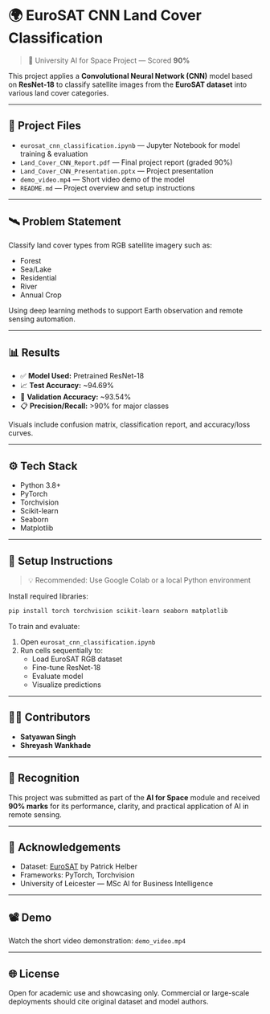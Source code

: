 # 🌍 EuroSAT CNN Land Cover Classification

> 🚀 University AI for Space Project — Scored **90%**

This project applies a **Convolutional Neural Network (CNN)** model based on **ResNet-18** to classify satellite images from the **EuroSAT dataset** into various land cover categories.

---

## 📂 Project Files

- `eurosat_cnn_classification.ipynb` — Jupyter Notebook for model training & evaluation
- `Land_Cover_CNN_Report.pdf` — Final project report (graded 90%)
- `Land_Cover_CNN_Presentation.pptx` — Project presentation
- `demo_video.mp4` — Short video demo of the model
- `README.md` — Project overview and setup instructions

---

## 🛰️ Problem Statement

Classify land cover types from RGB satellite imagery such as:
- Forest
- Sea/Lake
- Residential
- River
- Annual Crop

Using deep learning methods to support Earth observation and remote sensing automation.

---

## 📊 Results

- ✅ **Model Used:** Pretrained ResNet-18
- 📈 **Test Accuracy:** ~94.69%
- 🔎 **Validation Accuracy:** ~93.54%
- 📋 **Precision/Recall:** >90% for major classes

Visuals include confusion matrix, classification report, and accuracy/loss curves.

---

## ⚙️ Tech Stack

- Python 3.8+
- PyTorch
- Torchvision
- Scikit-learn
- Seaborn
- Matplotlib

---

## 🚀 Setup Instructions

> 💡 Recommended: Use Google Colab or a local Python environment

Install required libraries:
```bash
pip install torch torchvision scikit-learn seaborn matplotlib
```

To train and evaluate:
1. Open `eurosat_cnn_classification.ipynb`
2. Run cells sequentially to:
   - Load EuroSAT RGB dataset
   - Fine-tune ResNet-18
   - Evaluate model
   - Visualize predictions

---

## 👨‍💻 Contributors

- **Satyawan Singh**
- **Shreyash Wankhade**

---

## 🏅 Recognition

This project was submitted as part of the **AI for Space** module and received **90% marks** for its performance, clarity, and practical application of AI in remote sensing.

---

## 📎 Acknowledgements

- Dataset: [EuroSAT](https://github.com/phelber/eurosat) by Patrick Helber
- Frameworks: PyTorch, Torchvision
- University of Leicester — MSc AI for Business Intelligence

---

## 📽️ Demo

Watch the short video demonstration: `demo_video.mp4`

---

## 🌐 License

Open for academic use and showcasing only.
Commercial or large-scale deployments should cite original dataset and model authors.
